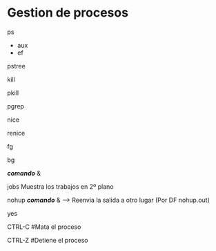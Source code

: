 # Gestion de procesos

ps  
  - aux
  - ef
    
pstree 

kill

pkill

pgrep

nice

renice

fg

bg

**_comando_** &

jobs Muestra los trabajos en 2º plano

nohup **_comando_** & --> Reenvia la salida a otro lugar (Por DF nohup.out)

yes

CTRL-C #Mata el proceso

CTRL-Z #Detiene el proceso
